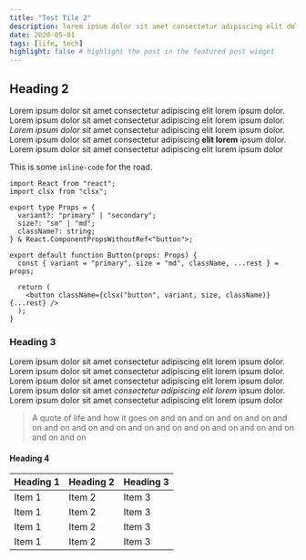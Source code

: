 ```yaml
---
title: "Test Tile 2"
description: lorem ipsum dolor sit amet consectetur adipiscing elit dolor lorem ipsum. lorem ipsum dolor sit amet consectetur adipiscing elit dolor lorem ipsum. lorem ipsum dolor sit amet consectetur adipiscing elit dolor lorem ipsum
date: 2020-05-01
tags: [life, tech]
highlight: false # highlight the post in the featured post widget
---
```


## Heading 2

Lorem ipsum dolor sit amet consectetur adipiscing elit lorem ipsum dolor. Lorem ipsum dolor sit amet consectetur adipiscing elit lorem ipsum dolor. _Lorem ipsum dolor sit_ amet consectetur adipiscing elit lorem ipsum dolor. Lorem ipsum dolor sit amet consectetur adipiscing **elit lorem** ipsum dolor. Lorem ipsum dolor sit amet consectetur adipiscing elit lorem ipsum dolor

This is some `inline-code` for the road.

```tsx {1,2}
import React from "react";
import clsx from "clsx";

export type Props = {
  variant?: "primary" | "secondary";
  size?: "sm" | "md";
  className?: string;
} & React.ComponentPropsWithoutRef<"button">;

export default function Button(props: Props) {
  const { variant = "primary", size = "md", className, ...rest } = props;

  return (
    <button className={clsx("button", variant, size, className)} {...rest} />
  );
}
```

### Heading 3

Lorem ipsum dolor sit amet consectetur adipiscing elit lorem ipsum dolor. Lorem ipsum dolor sit amet consectetur adipiscing elit lorem ipsum dolor. Lorem ipsum dolor sit amet consectetur adipiscing elit lorem ipsum dolor. Lorem ipsum dolor sit amet _consectetur adipiscing elit lorem_ ipsum dolor. Lorem ipsum dolor sit amet consectetur adipiscing elit lorem ipsum dolor

> A quote of life and how it goes on and on and on and on and on and on and on and on and on and on and on and on and on and on and on and on and on

#### Heading 4

| Heading 1 | Heading 2 | Heading 3 |
| --------- | --------- | --------- |
| Item 1    | Item 2    | Item 3    |
| Item 1    | Item 2    | Item 3    |
| Item 1    | Item 2    | Item 3    |
| Item 1    | Item 2    | Item 3    |
